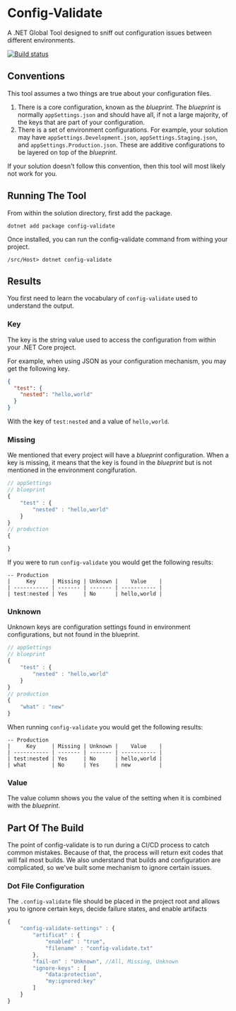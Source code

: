 # Config-Validate

A .NET Global Tool designed to sniff out configuration issues between different environments.

[![Build status](https://ci.appveyor.com/api/projects/status/30rgct3guhp1smh3?svg=true)](https://ci.appveyor.com/project/RimDev/config-validate)

## Conventions

This tool assumes a two things are true about your configuration files.

1. There is a core configuration, known as the _blueprint_. The _blueprint_ is normally `appSettings.json` and should have all, if not a large majority, of the keys that are part of your configuration.
1. There is a set of environment configurations. For example, your solution may have `appSettings.Development.json`, `appSettings.Staging.json`, and `appSettings.Production.json`. These are additive configurations to be layered on top of the _blueprint_.

If your solution doesn't follow this convention, then this tool will most likely not work for you.

## Running The Tool

From within the solution directory, first add the package.

```terminal
dotnet add package config-validate
```

Once installed, you can run the config-validate command from withing your project.

```terminal
/src/Host> dotnet config-validate
```

## Results

You first need to learn the vocabulary of `config-validate` used to understand the output.

### Key

The key is the string value used to access the configuration from within your .NET Core project.

For example, when using JSON as your configuration mechanism, you may get the following key.

```json
{
  "test": {
    "nested": "hello,world"
  }
}
```

With the key of `test:nested` and a value of `hello,world`.

### Missing

We mentioned that every project will have a _blueprint_ configuration. When a key is missing, it means that the key is found in the _blueprint_ but is not mentioned in the environment congifuration.

```javascript
// appSettings
// blueprint
{
    "test" : {
        "nested" : "hello,world"
    }
}
// production
{

}
```

If you were to run `config-validate` you would get the following results:

```terminal
-- Production
|     Key     | Missing | Unknown |    Value    |
| ----------- | ------- | ------- | ----------- |
| test:nested | Yes     | No      | hello,world |
```

### Unknown

Unknown keys are configuration settings found in environment configurations, but not found in the blueprint.

```javascript
// appSettings
// blueprint
{
    "test" : {
        "nested" : "hello,world"
    }
}
// production
{
    "what" : "new"
}
```

When running `config-validate` you would get the following results:

```terminal
-- Production
|     Key     | Missing | Unknown |    Value    |
| ----------- | ------- | ------- | ----------- |
| test:nested | Yes     | No      | hello,world |
| what        | No      | Yes     | new         |
```

### Value

The value column shows you the value of the setting when it is combined with the _blueprint_.

## Part Of The Build

The point of config-validate is to run during a CI/CD process to catch common mistakes. Because of that, the process will return exit codes that will fail most builds. We also understand that builds and configuration are complicated, so we've built some mechanism to ignore certain issues.

### Dot File Configuration

The `.config-validate` file should be placed in the project root and allows you to ignore certain keys, decide failure states, and enable artifacts

```javascript
{
    "config-validate-settings" : {
        "artificat" : {
            "enabled" : "true",
            "filename" : "config-validate.txt"
        },
        "fail-on" : "Unknown", //All, Missing, Unknown
        "ignore-keys" : [
            "data:protection",
            "my:ignored:key"
        ]
    }
}
```
